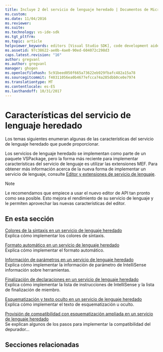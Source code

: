 ```yaml
---
title: Incluye 2 del servicio de lenguaje heredado | Documentos de Microsoft
ms.custom: 
ms.date: 11/04/2016
ms.reviewer: 
ms.suite: 
ms.technology: vs-ide-sdk
ms.tgt_pltfrm: 
ms.topic: article
helpviewer_keywords: editors [Visual Studio SDK], code development aides
ms.assetid: 97c38622-ae0b-4ae0-90ed-604072c298d3
caps.latest.revision: "16"
author: gregvanl
ms.author: gregvanl
manager: ghogen
ms.openlocfilehash: 5c91beed050f665a73622eb929fbafc482a15a78
ms.sourcegitcommit: f40311056ea0b4677efcca74a285dbb0ce0e7974
ms.translationtype: MT
ms.contentlocale: es-ES
ms.lasthandoff: 10/31/2017
---
```

# <a name="legacy-language-service-features"></a>Características del servicio de lenguaje heredado
Los temas siguientes enumeran algunas de las características del servicio de lenguaje heredado que puede proporcionar.  
  
 Los servicios de lenguaje heredado se implementan como parte de un paquete VSPackage, pero la forma más reciente para implementar características del servicio de lenguaje es utilizar las extensiones MEF. Para obtener más información acerca de la nueva forma de implementar un servicio de lenguaje, consulte [Editor y extensiones de servicio de lenguaje](../../extensibility/editor-and-language-service-extensions.md).  
  
> [!NOTE]
>  Le recomendamos que empiece a usar el nuevo editor de API tan pronto como sea posible. Esto mejora el rendimiento de su servicio de lenguaje y le permiten aprovechar las nuevas características del editor.  
  
## <a name="in-this-section"></a>En esta sección  
 [Colores de la sintaxis en un servicio de lenguaje heredado](../../extensibility/internals/syntax-coloring-in-a-legacy-language-service.md)  
 Explica cómo implementar los colores de sintaxis.  
  
 [Formato automático en un servicio de lenguaje heredado](../../extensibility/internals/automatic-formatting-in-a-legacy-language-service.md)  
 Explica cómo implementar el formato automático.  
  
 [Información de parámetros en un servicio de lenguaje heredado](../../extensibility/internals/parameter-info-in-a-legacy-language-service1.md)  
 Explica cómo implementar la información de parámetro de IntelliSense información sobre herramientas.  
  
 [Finalización de declaraciones en un servicio de lenguaje heredado](../../extensibility/internals/statement-completion-in-a-legacy-language-service.md)  
 Explica cómo implementar la lista de instrucciones de IntelliSense y la lista de finalización de miembro.  
  
 [Esquematización y texto oculto en un servicio de lenguaje heredado](../../extensibility/internals/outlining-and-hidden-text-in-a-legacy-language-service.md)  
 Explica cómo implementar el texto de esquematización u oculto.  
  
 [Provisión de compatibilidad con esquematización ampliada en un servicio de lenguaje heredado](../../extensibility/internals/how-to-provide-expanded-outlining-support-in-a-legacy-language-service.md)  
 Se explican algunos de los pasos para implementar la compatibilidad del depurador...  
  
## <a name="related-sections"></a>Secciones relacionadas